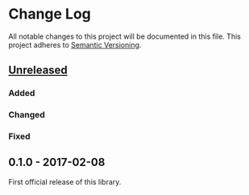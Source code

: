 # Change Log
All notable changes to this project will be documented in this file.
This project adheres to [Semantic Versioning](http://semver.org/).

## [Unreleased]
### Added
### Changed
### Fixed

## 0.1.0 - 2017-02-08
First official release of this library.

[Unreleased]: https://github.com/dreamfactorysoftware/df-saml/compare/0.1.0...HEAD
